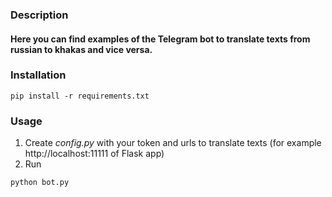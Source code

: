 ### Description

#### Here you can find examples of the Telegram bot to translate texts from russian to khakas and vice versa.

### Installation

```commandline
pip install -r requirements.txt
```

### Usage

1. Create *config.py* with your token and urls to translate texts (for example http://localhost:11111 of Flask app)
2. Run

```commandline
python bot.py
```
